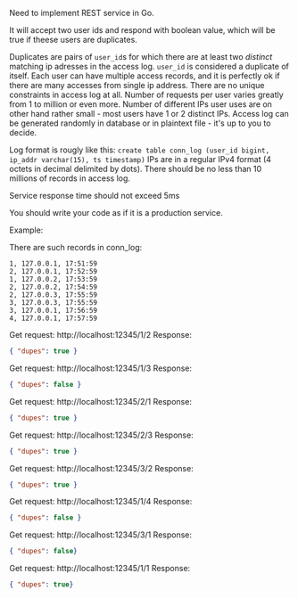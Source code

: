 Need to implement REST service in Go.

It will accept two user ids and respond with boolean value, which will be true if theese users are duplicates.

Duplicates are pairs of `user_id`s for which there are at least two *distinct* matching ip adresses in the access log.
`user_id` is considered a duplicate of itself.
Each user can have multiple access records, and it is perfectly ok if there are many accesses from single ip address.
There are no unique constraints in access log at all.
Number of requests per user varies greatly from 1 to million or even more.
Number of different IPs user uses are on other hand rather small - most users have 1 or 2 distinct IPs.
Access log can be generated randomly in database or in plaintext file - it's up to you to decide.

Log format is rougly like this: `create table conn_log (user_id bigint, ip_addr varchar(15), ts timestamp)`
IPs are in a regular IPv4 format (4 octets in decimal delimited by dots).
There should be no less than 10 millions of records in access log.

Service response time should not exceed 5ms

You should write your code as if it is a production service.

Example:

There are such records in conn_log:

```
1, 127.0.0.1, 17:51:59
2, 127.0.0.1, 17:52:59
1, 127.0.0.2, 17:53:59
2, 127.0.0.2, 17:54:59
2, 127.0.0.3, 17:55:59
3, 127.0.0.3, 17:55:59
3, 127.0.0.1, 17:56:59
4, 127.0.0.1, 17:57:59
```

Get request: http://localhost:12345/1/2
Response:
```json
{ "dupes": true }
```

Get request: http://localhost:12345/1/3
Response:

```json
{ "dupes": false }
```

Get request: http://localhost:12345/2/1
Response:

```json
{ "dupes": true }
```

Get request: http://localhost:12345/2/3
Response:

```json
{ "dupes": true }
```

Get request: http://localhost:12345/3/2
Response:

```json
{ "dupes": true }
```

Get request: http://localhost:12345/1/4
Response:

```json
{ "dupes": false }
```

Get request: http://localhost:12345/3/1
Response:

```json
{ "dupes": false}
```

Get request: http://localhost:12345/1/1
Response:

```json
{ "dupes": true}
```